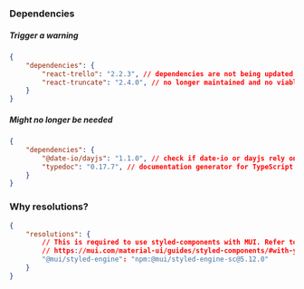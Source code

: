 ### Dependencies

##### Trigger a warning
```json
{
	"dependencies": {
		"react-trello": "2.2.3", // dependencies are not being updated
		"react-truncate": "2.4.0", // no longer maintained and no viable alternative libraries
	}
}
```

##### Might no longer be needed
```json
{
	"dependencies": {
		"@date-io/dayjs": "1.1.0", // check if date-io or dayjs rely on this
		"typedoc": "0.17.7", // documentation generator for TypeScript projects, but doesn't seem to be used
	}
}
```

### Why resolutions?
```json
{
	"resolutions": {
		// This is required to use styled-components with MUI. Refer to this link
		// https://mui.com/material-ui/guides/styled-components/#with-yarn
		"@mui/styled-engine": "npm:@mui/styled-engine-sc@5.12.0"
	}
}
```
